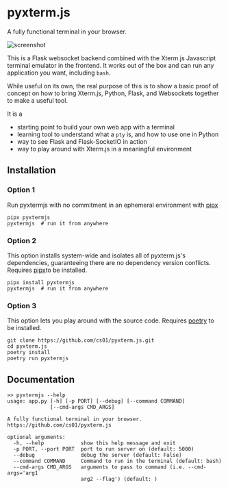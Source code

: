 # pyxterm.js
A fully functional terminal in your browser.

![screenshot](https://github.com/cs01/pyxterm.js/raw/master/pyxtermjs.gif)

This is a Flask websocket backend combined with the Xterm.js Javascript terminal emulator in the frontend. It works out of the box and can run any application you want, including `bash`.

While useful on its own, the real purpose of this is to show a basic proof of concept on how to bring Xterm.js, Python, Flask, and Websockets together to make a useful tool.

It is a
* starting point to build your own web app with a terminal
* learning tool to understand what a `pty` is, and how to use one in Python
* way to see Flask and Flask-SocketIO in action
* way to play around with Xterm.js in a meaningful environment

## Installation

### Option 1
Run pyxtermjs with no commitment in an ephemeral environment with [pipx](https://github.com/cs01/pipx)
```
pipx pyxtermjs
pyxtermjs  # run it from anywhere
```

### Option 2
This option installs system-wide and isolates all of pyxterm.js's dependencies, guaranteeing there are no dependency version conflicts. Requires [pipx](https://github.com/cs01/pipx)to be installed.
```
pipx install pyxtermjs
pyxtermjs  # run it from anywhere
```

### Option 3
This option lets you play around with the source code. Requires [poetry](https://github.com/sdispater/poetry) to be installed.
```
git clone https://github.com/cs01/pyxterm.js.git
cd pyxterm.js
poetry install
poetry run pyxtermjs
```

## Documentation
```
>> pyxtermjs --help
usage: app.py [-h] [-p PORT] [--debug] [--command COMMAND]
              [--cmd-args CMD_ARGS]

A fully functional terminal in your browser.
https://github.com/cs01/pyxterm.js

optional arguments:
  -h, --help            show this help message and exit
  -p PORT, --port PORT  port to run server on (default: 5000)
  --debug               debug the server (default: False)
  --command COMMAND     Command to run in the terminal (default: bash)
  --cmd-args CMD_ARGS   arguments to pass to command (i.e. --cmd-args='arg1
                        arg2 --flag') (default: )
```
